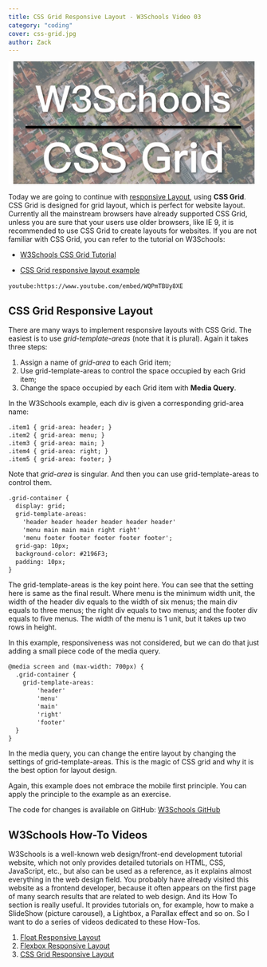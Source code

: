 ```yaml
---
title: CSS Grid Responsive Layout - W3Schools Video 03
category: "coding"
cover: css-grid.jpg
author: Zack
---
```


![CSS Grid Responsive Layout](css-grid.jpg)

Today we are going to continue with [responsive Layout](https://zacklive.com/w3schools-web-layout/), using **CSS Grid**. CSS Grid is designed for grid layout, which is perfect for website layout. Currently all the mainstream browsers have already supported CSS Grid, unless you are sure that your users use older browsers, like IE 9, it is recommended to use CSS Grid to create layouts for websites. If you are not familiar with CSS Grid, you can refer to the tutorial on W3Schools:

* [W3Schools CSS Grid Tutorial](https://www.w3schools.com/css/css_grid.asp)

* [CSS Grid responsive layout example](https://www.w3schools.com/css/tryit.asp?filename=trycss_grid_layout_named)

`youtube:https://www.youtube.com/embed/WQPmTBUy8XE`

## CSS Grid Responsive Layout

There are many ways to implement responsive layouts with CSS Grid. The easiest is to use *grid-template-areas* (note that it is plural). Again it takes three steps:

1. Assign a name of *grid-area* to each Grid item;
2. Use grid-template-areas to control the space occupied by each Grid item;
3. Change the space occupied by each Grid item with **Media Query**.

In the W3Schools example, each div is given a corresponding grid-area name:

```
.item1 { grid-area: header; }
.item2 { grid-area: menu; }
.item3 { grid-area: main; }
.item4 { grid-area: right; }
.item5 { grid-area: footer; }
```

Note that *grid-area* is singular. And then you can use grid-template-areas to control them.

```
.grid-container {
  display: grid;
  grid-template-areas:
    'header header header header header header'
    'menu main main main right right'
    'menu footer footer footer footer footer';
  grid-gap: 10px;
  background-color: #2196F3;
  padding: 10px;
}
```

The grid-template-areas is the key point here. You can see that the setting here is same as the final result. Where menu is the minimum width unit, the width of the header div equals to the width of six menus; the main div equals to three menus; the right div equals to two menus; and the footer div equals to five menus. The width of the menu is 1 unit, but it takes up two rows in height.

In this example, responsiveness was not considered, but we can do that just adding a small piece code of the media query.

```
@media screen and (max-width: 700px) {
  .grid-container {
    grid-template-areas:
        'header'
        'menu'
        'main'
        'right'
        'footer'
  }
}
```

In the media query, you can change the entire layout by changing the settings of grid-template-areas. This is the magic of CSS grid and why it is the best option for layout design.

Again, this example does not embrace the mobile first principle. You can apply the principle to the example as an exercise.

The code for changes is available on GitHub: [W3Schools GitHub](https://github.com/ZacharyChim/W3Schools)

## W3Schools How-To Videos

W3Schools is a well-known web design/front-end development tutorial website, which not only provides detailed tutorials on HTML, CSS, JavaScript, etc., but also can be used as a reference, as it explains almost everything in the web design field. You probably have already visited this website as a frontend developer, because it often appears on the first page of many search results that are related to web design. And its How To section is really useful. It provides tutorials on, for example, how to make a SlideShow (picture carousel), a Lightbox, a Parallax effect and so on. So I want to do a series of videos dedicated to these How-Tos.

1. [Float Responsive Layout](https://atzack.com/w3schools-web-layout/)
2. [Flexbox Responsive Layout](https://atzack.com/w3schools-flex-layout/)
3. [CSS Grid Responsive Layout](https://atzack.com/w3schools-grid/)